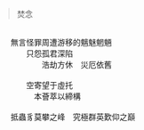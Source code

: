 > 焚念
<br />
&emsp;&emsp;無言怪罪周遭游移的魑魅魍魎
<br />
&emsp;&emsp;&emsp;&emsp;只怨孤君深陷
<br />
&emsp;&emsp;&emsp;&emsp;&emsp;&emsp;浩劫方休&emsp;災厄依舊
<br />
<br />
&emsp;&emsp;&emsp;&emsp;空寄望于虛托
<br />
&emsp;&emsp;&emsp;&emsp;&emsp;本薈萃以締構
<br />
<br />
&emsp;&emsp;抵蟲豸莫攀之峰&emsp;究極群英歎仰之巔
